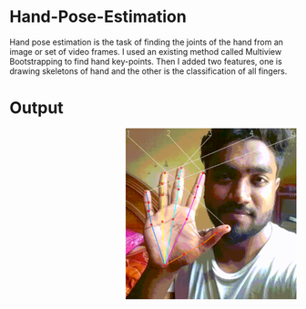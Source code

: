 # Hand-Pose-Estimation
Hand pose estimation is the task of finding the joints of the hand from an image or set of video frames.
I used an existing method called Multiview Bootstrapping to find hand key-points. Then I added two features, one is drawing skeletons of hand and the other is the classification of all fingers. 

# Output
<img align="right" alt="GIF" src="https://github.com/AbidHasanPiash/Hand-Pose-Estimation/blob/main/output_gif.gif" width="300px">
